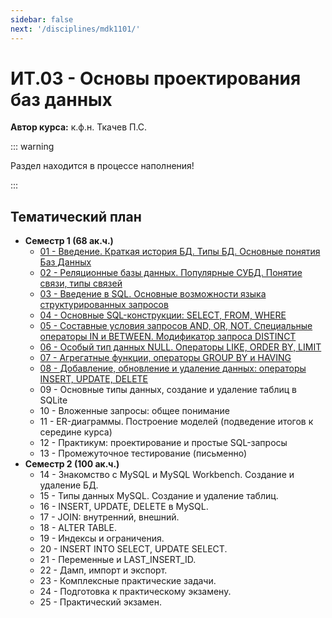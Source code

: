```yaml
---
sidebar: false
next: '/disciplines/mdk1101/'
---
```


# ИТ.03 - Основы проектирования баз данных

**Автор курса:** к.ф.н. Ткачев П.С.

::: warning

Раздел находится в процессе наполнения!

:::

## Тематический план

- **Семестр 1 (68 ак.ч.)**
  - [01 - Введение. Краткая история БД. Типы БД. Основные понятия Баз Данных](./lectures/01_lecture.md)
  - [02 - Реляционные базы данных. Популярные СУБД. Понятие связи, типы связей](./lectures/02_lecture.md)
  - [03 - Введение в SQL. Основные возможности языка структурированных запросов](./lectures/03_lecture.md)
  - [04 - Основные SQL-конструкции: SELECT, FROM, WHERE](./lectures/04_lecture.md)
  - [05 - Составные условия запросов AND, OR, NOT. Специальные операторы IN и BETWEEN. Модификатор запроса DISTINCT](./lectures/05_lecture.md)
  - [06 - Особый тип данных NULL. Операторы LIKE, ORDER BY, LIMIT](./lectures/06_lecture.md)
  - [07 - Агрегатные функции, операторы GROUP BY и HAVING](./lectures/07_lecture.md)
  - [08 - Добавление, обновление и удаление данных: операторы INSERT, UPDATE, DELETE](./lectures/08_lecture.md)
  - 09 - Основные типы данных, создание и удаление таблиц в SQLite
  - 10 - Вложенные запросы: общее понимание
  - 11 - ER-диаграммы. Построение моделей (подведение итогов к середине курса)
  - 12 - Практикум: проектирование и простые SQL-запросы
  - 13 - Промежуточное тестирование (письменно)
- **Семестр 2 (100 ак.ч.)**
  - 14 - Знакомство с MySQL и MySQL Workbench. Создание и удаление БД.
  - 15 - Типы данных MySQL. Создание и удаление таблиц.
  - 16 - INSERT, UPDATE, DELETE в MySQL.
  - 17 - JOIN: внутренний, внешний.
  - 18 - ALTER TABLE.
  - 19 - Индексы и ограничения.
  - 20 - INSERT INTO SELECT, UPDATE SELECT.
  - 21 - Переменные и LAST_INSERT_ID.
  - 22 - Дамп, импорт и экспорт.
  - 23 - Комплексные практические задачи.
  - 24 - Подготовка к практическому экзамену.
  - 25 - Практический экзамен.
